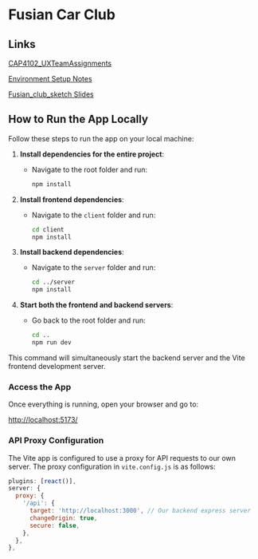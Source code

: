 # Fusian Car Club

## Links
[CAP4102_UXTeamAssignments](https://docs.google.com/document/d/1ZVZk1RfiqPzSQsEQQ5x_vV8q3UlE2n_T/edit?usp=sharing&ouid=115397654471199893888&rtpof=true&sd=true)

[Environment Setup Notes](https://docs.google.com/document/d/1pr3JQfd1dp6hwQ7NQNPhRJFPy-I8D3ZZvA5_jo24Z8A/edit?usp=sharing)

[Fusian_club_sketch Slides](https://docs.google.com/presentation/d/1w6dbG9HJ0xVxpDDdSy5v9kBXm6s9jn6V/edit?usp=sharing&ouid=115397654471199893888&rtpof=true&sd=true)


## How to Run the App Locally

Follow these steps to run the app on your local machine:

1. **Install dependencies for the entire project**:
   - Navigate to the root folder and run:
     ```bash
     npm install
     ```

2. **Install frontend dependencies**:
   - Navigate to the `client` folder and run:
     ```bash
     cd client
     npm install
     ```

3. **Install backend dependencies**:
   - Navigate to the `server` folder and run:
     ```bash
     cd ../server
     npm install
     ```

4. **Start both the frontend and backend servers**:
   - Go back to the root folder and run:
     ```bash
     cd ..
     npm run dev
     ```

This command will simultaneously start the backend server and the Vite frontend development server.

### Access the App

Once everything is running, open your browser and go to:

[http://localhost:5173/](http://localhost:5173/)

### API Proxy Configuration

The Vite app is configured to use a proxy for API requests to our own server.  The proxy configuration in `vite.config.js` is as follows:

```javascript
plugins: [react()],
server: {
  proxy: {
    '/api': {
      target: 'http://localhost:3000', // Our backend express server
      changeOrigin: true,
      secure: false,
    },
  },
},
